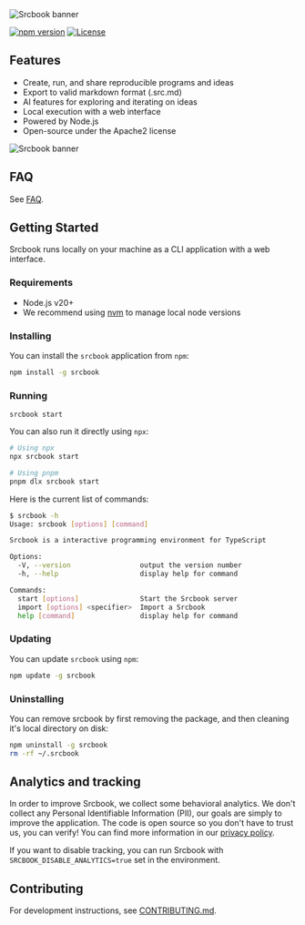 <picture>
  <source media="(prefers-color-scheme: dark)" srcset="https://imagedelivery.net/oEu9i3VEvGGhcGGAYXSBLQ/aa3fa190-bffb-413d-6919-0adfeaae1800/public">
  <source media="(prefers-color-scheme: light)" srcset="https://imagedelivery.net/oEu9i3VEvGGhcGGAYXSBLQ/733eaa72-3f6a-47f4-2560-9b9441d5ce00/public">
  <img alt="Srcbook banner" src="https://imagedelivery.net/oEu9i3VEvGGhcGGAYXSBLQ/733eaa72-3f6a-47f4-2560-9b9441d5ce00/public">
</picture>

[![npm version](https://badge.fury.io/js/srcbook.svg)](https://badge.fury.io/js/srcbook)
[![License](https://img.shields.io/badge/License-Apache%202.0-blue.svg)](https://opensource.org/licenses/Apache-2.0)

## Features

- Create, run, and share reproducible programs and ideas
- Export to valid markdown format (.src.md)
- AI features for exploring and iterating on ideas
- Local execution with a web interface
- Powered by Node.js
- Open-source under the Apache2 license

<picture>
  <source media="(prefers-color-scheme: dark)" srcset="https://imagedelivery.net/oEu9i3VEvGGhcGGAYXSBLQ/7c2f1fdf-8c9a-4e5c-46eb-64a35a5c4400/public">
  <source media="(prefers-color-scheme: light)" srcset="https://imagedelivery.net/oEu9i3VEvGGhcGGAYXSBLQ/08f1a7b9-2fc1-404c-6621-9f0280010600/public">
  <img alt="Srcbook banner" src="https://imagedelivery.net/oEu9i3VEvGGhcGGAYXSBLQ/08f1a7b9-2fc1-404c-6621-9f0280010600/public">
</picture>

## FAQ

See [FAQ](https://github.com/srcbookdev/srcbook/blob/main/FAQ.md).

## Getting Started

Srcbook runs locally on your machine as a CLI application with a web interface.

### Requirements

- Node.js v20+
- We recommend using [nvm](https://github.com/nvm-sh/nvm) to manage local node versions

### Installing

You can install the `srcbook` application from `npm`:

```bash
npm install -g srcbook
```

### Running

```
srcbook start
```

You can also run it directly using `npx`:

```bash
# Using npx
npx srcbook start

# Using pnpm
pnpm dlx srcbook start
```

Here is the current list of commands:

```bash
$ srcbook -h
Usage: srcbook [options] [command]

Srcbook is a interactive programming environment for TypeScript

Options:
  -V, --version                 output the version number
  -h, --help                    display help for command

Commands:
  start [options]               Start the Srcbook server
  import [options] <specifier>  Import a Srcbook
  help [command]                display help for command
```

### Updating

You can update `srcbook` using `npm`:

```bash
npm update -g srcbook
```

### Uninstalling

You can remove srcbook by first removing the package, and then cleaning it's local directory on disk:

```bash
npm uninstall -g srcbook
rm -rf ~/.srcbook
```

## Analytics and tracking

In order to improve Srcbook, we collect some behavioral analytics. We don't collect any Personal Identifiable Information (PII), our goals are simply to improve the application. The code is open source so you don't have to trust us, you can verify! You can find more information in our [privacy policy](https://github.com/srcbookdev/srcbook/blob/main/PRIVACY-POLICY.md).

If you want to disable tracking, you can run Srcbook with `SRCBOOK_DISABLE_ANALYTICS=true` set in the environment.

## Contributing

For development instructions, see [CONTRIBUTING.md](https://github.com/srcbookdev/srcbook/blob/main/CONTRIBUTING.md).
